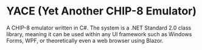 # YACE (Yet Another CHIP-8 Emulator)

A CHIP-8 emulator written in C#. The system is a .NET Standard 2.0 class library, meaning it can be used within any UI framework such as Windows Forms, WPF, or theoretically even a web browser using Blazor.
